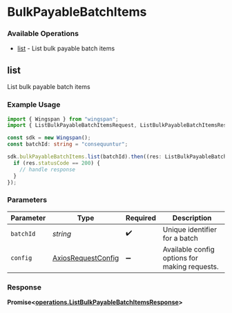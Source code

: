 # BulkPayableBatchItems

### Available Operations

* [list](#list) - List bulk payable batch items

## list

List bulk payable batch items

### Example Usage

```typescript
import { Wingspan } from "wingspan";
import { ListBulkPayableBatchItemsRequest, ListBulkPayableBatchItemsResponse } from "wingspan/dist/sdk/models/operations";

const sdk = new Wingspan();
const batchId: string = "consequuntur";

sdk.bulkPayableBatchItems.list(batchId).then((res: ListBulkPayableBatchItemsResponse) => {
  if (res.statusCode == 200) {
    // handle response
  }
});
```

### Parameters

| Parameter                                                    | Type                                                         | Required                                                     | Description                                                  |
| ------------------------------------------------------------ | ------------------------------------------------------------ | ------------------------------------------------------------ | ------------------------------------------------------------ |
| `batchId`                                                    | *string*                                                     | :heavy_check_mark:                                           | Unique identifier for a batch                                |
| `config`                                                     | [AxiosRequestConfig](https://axios-http.com/docs/req_config) | :heavy_minus_sign:                                           | Available config options for making requests.                |


### Response

**Promise<[operations.ListBulkPayableBatchItemsResponse](../../models/operations/listbulkpayablebatchitemsresponse.md)>**

